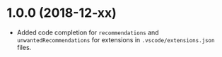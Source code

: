# 1.0.0 (2018-12-xx)

- Added code completion for `recommendations` and `unwantedRecommendations` for extensions in `.vscode/extensions.json` files.
